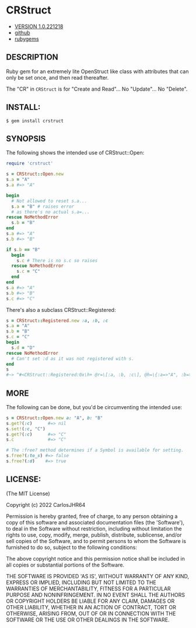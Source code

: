 # CRStruct

* [VERSION 1.0.221218](https://www.github.com/carlosjhr64/crstruct/releases)
* [github](https://www.github.com/carlosjhr64/crstruct)
* [rubygems](https://rubygems.org/gems/crstruct)

## DESCRIPTION

Ruby gem for an extremely lite OpenStruct like class with
attributes that can only be set once, and then read thereafter.

The "CR" in `CRStruct` is for "Create and Read"...
No "Update"...
No "Delete".

## INSTALL:
```console
$ gem install crstruct
```
## SYNOPSIS

The following shows the intended use of CRStruct::Open:
```ruby
require 'crstruct'

s = CRStruct::Open.new
s.a = "A"
s.a #=> "A"

begin
  # Not allowed to reset s.a...
  s.a = "B" # raises error
  # as there's no actual s.a=...
rescue NoMethodError
  s.b = "B"
end
s.a #=> "A"
s.b #=> "B"

if s.b == "B"
  begin
    s.c # There is no s.c so raises
  rescue NoMethodError
    s.c = "C"
  end
end
s.a #=> "A"
s.b #=> "B"
s.c #=> "C"
```
There's also a subclass CRStruct::Registered:
```ruby
s = CRStruct::Registered.new :a, :b, :c
s.a = "A"
s.b = "B"
s.c = "C"
begin
  s.d = "D"
rescue NoMethodError
  # Can't set :d as it was not registered with s.
end
s
#~> ^#<CRStruct::Registered:0x\h+ @r=\[:a, :b, :c\], @h=\{:a=>"A", :b=>"B", :c=>"C"\}>$
```
## MORE

The following can be done, but
you'd be circumventing the intended use:
```ruby
s = CRStruct::Open.new a: "A", b: "B"
s.get?(:c)      #=> nil
s.set!(:c, "C")
s.get?(:c)      #=> "C"
s.c             #=> "C"

# The :free? method determines if a Symbol is available for setting.
s.free?(:to_s) #=> false
s.free?(:d)    #=> true
```
## LICENSE:

(The MIT License)

Copyright (c) 2022 CarlosJHR64

Permission is hereby granted, free of charge, to any person obtaining
a copy of this software and associated documentation files (the
'Software'), to deal in the Software without restriction, including
without limitation the rights to use, copy, modify, merge, publish,
distribute, sublicense, and/or sell copies of the Software, and to
permit persons to whom the Software is furnished to do so, subject to
the following conditions:

The above copyright notice and this permission notice shall be
included in all copies or substantial portions of the Software.

THE SOFTWARE IS PROVIDED 'AS IS', WITHOUT WARRANTY OF ANY KIND,
EXPRESS OR IMPLIED, INCLUDING BUT NOT LIMITED TO THE WARRANTIES OF
MERCHANTABILITY, FITNESS FOR A PARTICULAR PURPOSE AND NONINFRINGEMENT.
IN NO EVENT SHALL THE AUTHORS OR COPYRIGHT HOLDERS BE LIABLE FOR ANY
CLAIM, DAMAGES OR OTHER LIABILITY, WHETHER IN AN ACTION OF CONTRACT,
TORT OR OTHERWISE, ARISING FROM, OUT OF OR IN CONNECTION WITH THE
SOFTWARE OR THE USE OR OTHER DEALINGS IN THE SOFTWARE.
